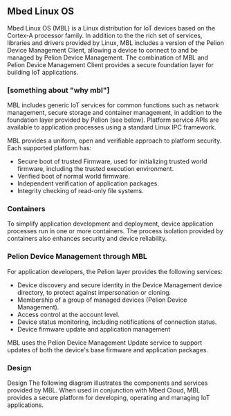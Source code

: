 ## Mbed Linux OS

<!--Case for picking Mbed Linux and matching hardware over Mbed OS or any other hardware-->
<!---->

Mbed Linux OS (MBL) is a Linux distribution for IoT devices based on the Cortex-A processor family. In addition to the the rich set of services, libraries and drivers provided by Linux, MBL includes a version of the Pelion Device Management Client, allowing a device to connect to and be managed by Pelion Device Management. The combination of MBL and Pelion Device Management Client provides a secure foundation layer for building IoT applications.

### [something about "why mbl"]

<!--Why MBL, instead of just Mbed OS?-->
<!--And instead of just Linux?-->
<!--What specific engineering problems does MBL solve?-->
<!--Basically, this is our chance to convince engineers to give MBL a go. It can't sound like marketing - they won't read that - but it needs to intrigue them, if not outright convince them.-->

MBL includes generic IoT services for common functions such as network management, secure storage and container management, in addition to the foundation layer provided by Pelion (see below). Platform service APIs are available to application processes using <!--who's using that - the app or MBL?--> a standard Linux IPC framework.


MBL provides a uniform, open and verifiable approach to platform security. Each supported platform has:

* Secure boot of trusted Firmware, used for initializing trusted world firmware, including the trusted execution environment.
* Verified boot of normal world firmware.
* Independent verification of application packages.
* Integrity checking of read-only file systems.

### Containers

To simplify application development and deployment, device application processes run in one or more containers. The process isolation provided by containers also enhances security and device reliability.

<!--What does the user have to do or know to use them? Not in detail, obviously, this is just the intro. But some overview.-->

### Pelion Device Management through MBL

For application developers, the Pelion layer provides the following services:

* Device discovery and secure identity in the Device Management device directory, to protect against impersonation or cloning.
* Membership of a group of managed devices (Pelion Device Management).<!--Why does the reader care?-->
* Access control at the account level.
* Device status monitoring, including notifications of connection status.
* Device firmware update and application management

MBL uses the Pelion Device Management Update service to support updates of both the device's base firmware and application packages.

### Design

Design
The following diagram illustrates the components and services provided by MBL.  When used in conjunction with Mbed Cloud, MBL provides a secure platform for developing, operating and managing IoT applications.

